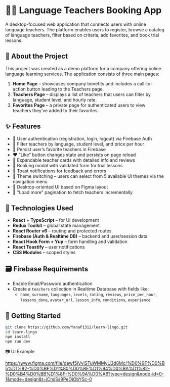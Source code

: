 # 🧑‍🏫 Language Teachers Booking App

A desktop-focused web application that connects users with online language teachers. The platform enables users to register, browse a catalog of language teachers, filter based on criteria, add favorites, and book trial lessons.

## 📌 About the Project

This project was created as a demo platform for a company offering online language learning services. The application consists of three main pages:

1. **Home Page** – showcases company benefits and includes a call-to-action button leading to the Teachers page.
2. **Teachers Page** – displays a list of teachers that users can filter by language, student level, and hourly rate.
3. **Favorites Page** – a private page for authenticated users to view teachers they’ve added to their favorites.

## ✨ Features

- 🔐 User authentication (registration, login, logout) via Firebase Auth
- 🔎 Filter teachers by language, student level, and price per hour
- 💾 Persist user’s favorite teachers in Firebase
- ❤️ “Like” button changes state and persists on page reload
- 🧾 Expandable teacher cards with detailed info and reviews
- 📅 Booking modal with validated form for trial lessons
- 💬 Toast notifications for feedback and errors
- 🎨 Theme switching – users can select from 5 available UI themes via the navigation menu
- 📱 Desktop-oriented UI based on Figma layout
- 🔄 "Load more" pagination to fetch teachers incrementally

## 🔧 Technologies Used

- **React** + **TypeScript** – for UI development
- **Redux Toolkit** – global state management
- **React Router v6** – routing and protected routes
- **Firebase (Auth & Realtime DB)** – backend and user/session data
- **React Hook Form + Yup** – form handling and validation
- **React Toastify** – user notifications
- **CSS Modules** – scoped styles

## 🗃 Firebase Requirements

- Enable Email/Password authentication
- Create a `teachers` collection in Realtime Database with fields like:
  - `name`, `surname`, `languages`, `levels`, `rating`, `reviews`, `price_per_hour`, `lessons_done`, `avatar_url`, `lesson_info`, `conditions`, `experience`

## 🚀 Getting Started

```bash
git clone https://github.com/YanaP1312/learn-lingo.git
cd learn-lingo
npm install
npm run dev

```

📷 UI Example

https://www.figma.com/file/dewf5jVviSTuWMMyU3d8Mc/%D0%9F%D0%B5%D1%82-%D0%BF%D1%80%D0%BE%D1%94%D0%BA%D1%82-%D0%B4%D0%BB%D1%8F-%D0%9A%D0%A6?type=design&node-id=0-1&mode=design&t=jCmjSs9PeOjObYSc-0
